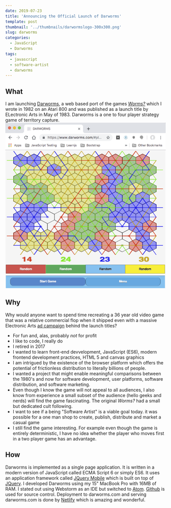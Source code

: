 ```yaml
---
date: 2019-07-23
title: 'Announcing the Official Launch of Darworms'
template: post
thumbnail: '../thumbnails/darwormslogo-300x300.png'
slug: darworms
categories:
  - JavaScript
  - Darworms
tags:
  - javascript
  - software-artist
  - darworms
---
```


## What
I am launching [Darworms](https://darworms.com), a web based port of the games [*Worms?*](https://en.wikipedia.org/wiki/Worms%3F) which I wrote in 1982 on an Atari 800 and was published as a launch title by ELectronic Arts in May of 1983. Darworms is a one to four player strategy game of territory capture.
![](../images/darworms-screenshot-652x670.png)
## Why
Why would anyone want to spend time recreating a 36 year old video game that was a relative commercial flop when it shipped even with a massive Electronic Arts [ad campaign](https://www.eurogamer.net/articles/2018-09-16-seeing-farther-the-advert-that-changed-the-games-industry) behind the launch titles?
* For fun and, alas, probably *not* for profit
* I like to code, I really do
* I retired in 2017
* I wanted to learn front-end devvelopment, JavaScript (ES6), modern frontend development practices, HTML 5 and canvas graphics
* I am intrigued by the existence of the browser platform which offers the potential of frictionless distribution to literally billions of people.
* I wanted a project that might enable meaningful comparisons between the 1980's and now for software development, user platforms, software distribution, and software marketing.
* Even though I know the game will not appeal to all audiences, I also know from experience a small subset of the audience (hello geeks and nerds) will find the game fascinating.  The original *Worms?* had a small but dedicated cult following.
* I want to see if a being "Software Artist" is a viable goal today. it was possible for a one man shop to create, publish, distribute and market a casual game
* I still find the game interesting.  For example even though the game is entirely deterministic, I have no idea whether the player who moves first in a two player game has an advantage.

## How
Darworms is implemented as a single page application. It is written in a modern version of JavaScript called ECMA Script 6 or simply ES6.  It uses an application framework called [JQuery Mobile](https://jquerymobile.com/) which is built on top of [JQuery](https://jquery.com/).
I developed Darworms using my 15" MacBook Pro with 16MB of RAM. I stated out using Webstorm as an IDE but switched to [Atom](https://atom.io). [Github](https://github.com/dmaynard/Darworms) is used for source control. Deployment to darworms.com and serving darworms.com is done by [Netlify](https:netlify.com) which is amazing and wonderful.
